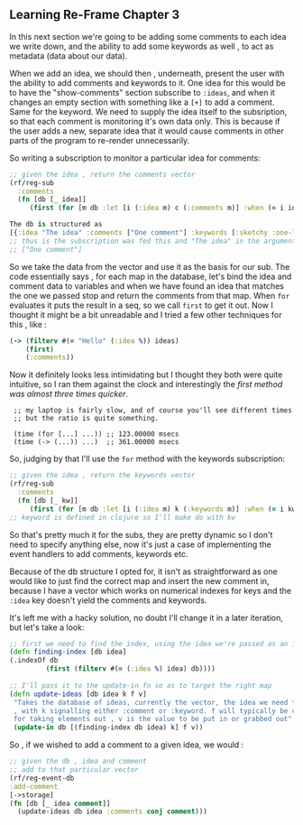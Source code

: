 ## Learning Re-Frame Chapter 3

In this next section we're going to be adding some comments to each idea we write down, and the ability to add some
keywords as well , to act as metadata (data about our data).

When we add an idea, we should then , underneath, present the user with the ability to add comments and keywords to it. 
One idea for this would be to have the "show-comments" section subscribe to `:ideas`, and when it changes an empty section 
with something like a `[+]` to add a comment. Same for the keyword. We need to supply the idea itself to the subsription, so that each comment is monitoring it's own data only. This is because if the user adds a new, separate idea that it would cause comments in other parts of the program to re-render unnecessarily.

So writing a subscription to monitor a particular idea for comments:

  ```Clojure
  ;; given the idea , return the comments vector
  (rf/reg-sub
    :comments
    (fn [db [_ idea]]
       (first (for [m db :let [i (:idea m) c (:comments m)] :when (= i idea)] c))))
  
  The db is structured as
  [{:idea "The idea" :comments ["One comment"] :keywords [:sketchy :one-liner]}]
  ;; thus is the subscription was fed this and "The idea" in the argument list we'd get back
  ;; ["One comment"]
  ```

So we take the data from the vector and use it as the basis for our sub. The code essentially says , for each map in the database, let's bind the idea and comment data to variables and when we have found an idea that matches the one we passed stop and return the comments from that map. When `for` evaluates it puts the result in a seq, so we call `first` to get it out. Now I thought it might be a bit unreadable and I tried a few other techniques for this , like :

  ```Clojure
  (-> (filterv #(= "Hello" (:idea %)) ideas) 
      (first) 
      (:comments))  
  ```
Now it definitely looks less intimidating but I thought they both were quite intuitive, so I ran them against the clock and interestingly the *first method was almost three times quicker*. 

```
 ;; my laptop is fairly slow, and of course you'll see different times
 ;; but the ratio is quite something.
 
 (time (for [...] ...)) ;; 123.00000 msecs
 (time (-> (...)) ...)  ;; 361.00000 msecs
  ```
So, judging by that I'll use the `for` method with the keywords subscription:

  ```Clojure
  ;; given the idea , return the keywords vector
  (rf/reg-sub
    :comments
    (fn [db [_ kw]]
       (first (for [m db :let [i (:idea m) k (:keywords m)] :when (= i kw)] k))))
  ;; keyword is defined in clojure so I'll make do with kw
  ```

So that's pretty much it for the subs, they are pretty dynamic so I don't need to specify anything else, now it's just a case of implementing the event handlers to add comments, keywords etc.

Because of the db structure I opted for, it isn't as straightforward as one would like to just find the correct map and insert the new comment in, because I have a vector which works on numerical indexes for keys and the `:idea` key doesn't yield the comments and keywords. 

It's left me with a hacky solution, no doubt I'll change it in a later iteration, but let's take a look:

  ```Clojure
  ;; first we need to find the index, using the idea we're passed as an indicator
  (defn finding-index [db idea]
  (.indexOf db 
           (first (filterv #(= (:idea %) idea) db))))
   
  ;; I'll pass it to the update-in fn so as to target the right map 
  (defn update-ideas [db idea k f v]
   "Takes the database of ideas, currently the vector, the idea we need to insert a comment or keyword into
   , with k signalling either :comment or :keyword. f will typically be conj for adding , and some a remove function
   for taking elements out , v is the value to be put in or grabbed out"
   (update-in db [(finding-index db idea) k] f v))

  ```
  
So , if we wished to add a comment to a given idea, we would :

  ```Clojure
  ;; given the db , idea and comment 
;; add to that particular vector
(rf/reg-event-db
  :add-comment
  [->storage]
  (fn [db [_ idea comment]]
    (update-ideas db idea :comments conj comment)))
  ```
